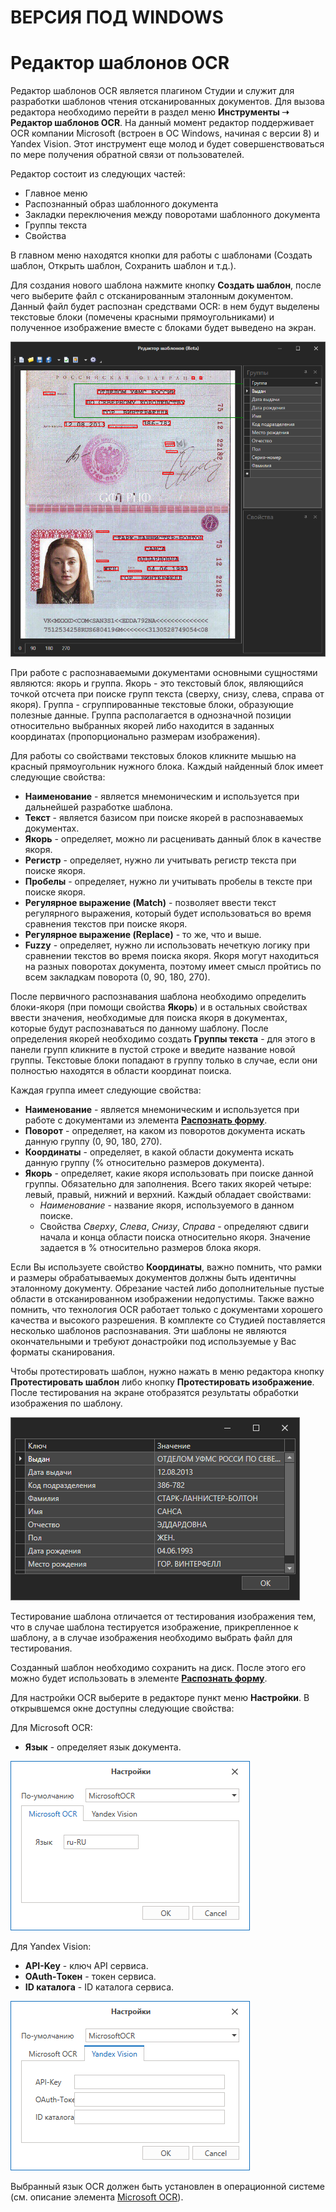 # ВЕРСИЯ ПОД WINDOWS

# Редактор шаблонов OCR

Редактор шаблонов OCR является плагином Студии и служит для разработки шаблонов чтения отсканированных документов. Для вызова редактора необходимо перейти в раздел меню **Инструменты ➝ Редактор шаблонов OCR**. На данный момент редактор поддерживает OCR компании Microsoft (встроен в ОС Windows, начиная с версии 8) и Yandex Vision. Этот инструмент еще молод и будет совершенствоваться по мере получения обратной связи от пользователей.&#x20;

Редактор состоит из следующих частей:

* Главное меню
* Распознанный образ шаблонного документа
* Закладки переключения между поворотами шаблонного документа
* Группы текста
* Свойства

В главном меню находятся кнопки для работы с шаблонами (Создать шаблон, Открыть шаблон, Сохранить шаблон и т.д.).

Для создания нового шаблона нажмите кнопку **Создать шаблон**, после чего выберите файл с отсканированным эталонным документом. Данный файл будет распознан средствами OCR: в нем будут выделены текстовые блоки (помечены красными прямоугольниками) и полученное изображение вместе с блоками будет выведено на экран.

![](../resources/tools/image-249.png)

При работе с распознаваемыми документами основными сущностями являются: якорь и группа. Якорь - это текстовый блок, являющийся точкой отсчета при поиске групп текста (сверху, снизу, слева, справа от якоря). Группа - сгруппированные текстовые блоки, образующие полезные данные. Группа располагается в однозначной позиции относительно выбранных якорей либо находится в заданных координатах (пропорционально размерам изображения).

Для работы со свойствами текстовых блоков кликните мышью на красный прямоугольник нужного блока. Каждый найденный блок имеет следующие свойства:

* **Наименование** - является мнемоническим и используется при дальнейшей разработке шаблона.
* **Текст** - является базисом при поиске якорей в распознаваемых документах.
* **Якорь** - определяет, можно ли расценивать данный блок в качестве якоря.
* **Регистр** - определяет, нужно ли учитывать регистр текста при поиске якоря.
* **Пробелы** - определяет, нужно ли учитывать пробелы в тексте при поиске якоря.
* **Регулярное выражение (Match)** - позволяет ввести текст регулярного выражения, который будет использоваться во время сравнения текстов при поиске якоря.
* **Регулярное выражение (Replace)** - то же, что и выше.
* **Fuzzy** - определяет, нужно ли использовать нечеткую логику при сравнении текстов во время поиска якоря. Якоря могут находиться на разных поворотах документа, поэтому имеет смысл пройтись по всем закладкам поворота (0, 90, 180, 270).

После первичного распознавания шаблона необходимо определить блоки-якоря (при помощи свойства **Якорь**) и в остальных свойствах ввести значения, необходимые для поиска якоря в документах, которые будут распознаваться по данному шаблону. После определения якорей необходимо создать **Группы текста** - для этого в панели групп кликните в пустой строке и введите название новой группы. Текстовые блоки попадают в группу только в случае, если они полностью находятся в области координат поиска.   

Каждая группа имеет следующие свойства:

* **Наименование** - является мнемоническим и используется при работе с документами из элемента [**Распознать форму**](https://docs.primo-rpa.ru/primo-rpa/g_elements/osnovnye-elementy/els_ocr/ocr_form_recog).
* **Поворот** - определяет, на каком из поворотов документа искать данную группу (0, 90, 180, 270).
* **Координаты** - определяет, в какой области документа искать данную группу (% относительно размеров документа).
* **Якорь** - определяет, какие якоря использовать при поиске данной группы. Обязательно для заполнения. Всего таких якорей четыре: левый, правый, нижний и верхний. Каждый обладает свойствами:
     * *Наименование* - название якоря, используемого в данном поиске.
     * Свойства *Сверху*, *Слева*, *Снизу*, *Справа* - определяют сдвиги начала и конца области поиска относительно якоря. Значение задается в % относительно размеров блока якоря.&#x20;

Если Вы используете свойство **Координаты**, важно помнить, что рамки и размеры обрабатываемых документов должны быть идентичны эталонному документу. Обрезание частей либо дополнительные пустые области в отсканированном изображении недопустимы. Также важно помнить, что технология OCR работает только с документами хорошего качества и высокого разрешения. В комплекте со Студией поставляется несколько шаблонов распознавания. Эти шаблоны не являются окончательными и требуют донастройки под используемые у Вас форматы сканирования.

Чтобы протестировать шаблон, нужно нажать в меню редактора кнопку **Протестировать шаблон** либо кнопку **Протестировать изображение**. После тестирования на экране отобразятся результаты обработки изображения по шаблону.

![](../resources/tools/image-312.png)

Тестирование шаблона отличается от тестирования изображения тем, что в случае шаблона тестируется изображение, прикрепленное к шаблону, а в случае изображения необходимо выбрать файл для тестирования.

Созданный шаблон необходимо сохранить на диск. После этого его можно будет использовать в элементе [**Распознать форму**](https://docs.primo-rpa.ru/primo-rpa/g_elements/osnovnye-elementy/els_ocr/ocr_form_recog).

Для настройки OCR выберите в редакторе пункт меню **Настройки**. В открывшемся окне доступны следующие свойства:

Для Microsoft OCR:

* **Язык** - определяет язык документа.

![](../resources/tools/image-601.png)

Для Yandex Vision:

* **API-Key** - ключ API сервиса.
* **OAuth-Токен** - токен сервиса.
* **ID каталога** - ID каталога сервиса.

![](../resources/tools/image-525.png)

Выбранный язык OCR должен быть установлен в операционной системе (см. описание элемента [Microsoft OCR](../../g\_elements/el\_basic/els\_ocr/el\_ocr\_microsoft.md)).
